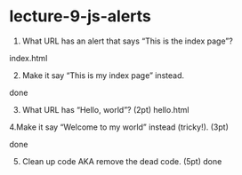 # lecture-9-js-alerts 

1. What URL has an alert that says “This is the index page”?

index.html 

2. Make it say “This is my index page” instead. 

done

3. What URL has “Hello, world”?  (2pt)
hello.html

4.Make it say “Welcome to my world” instead (tricky!). (3pt)

done 


5. Clean up code AKA remove the dead code. (5pt)
done
